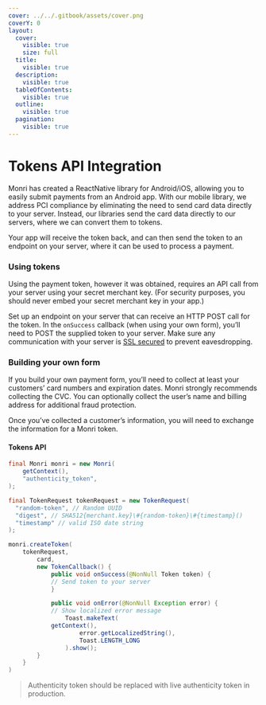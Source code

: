 ```yaml
---
cover: ../../.gitbook/assets/cover.png
coverY: 0
layout:
  cover:
    visible: true
    size: full
  title:
    visible: true
  description:
    visible: true
  tableOfContents:
    visible: true
  outline:
    visible: true
  pagination:
    visible: true
---
```


# Tokens API Integration

Monri has created a ReactNative library for Android/iOS, allowing you to easily submit payments from an Android app.
With our mobile library, we address PCI compliance by eliminating the need to send card data directly to your server.
Instead, our libraries send the card data directly to our servers, where we can convert them to tokens.

Your app will receive the token back, and can then send the token to an endpoint on your server, where it can be used to
process a payment.

### Using tokens

Using the payment token, however it was obtained, requires an API call from your server using your secret merchant
key. (For security purposes, you should never embed your secret merchant key in your app.)

Set up an endpoint on your server that can receive an HTTP POST call for the token. In the `onSuccess` callback (when
using your own form), you’ll need to POST the supplied token to your server. Make sure any communication with your
server is [SSL secured](https://ipgtest.monri.com/en/security) to prevent eavesdropping.

### Building your own form

If you build your own payment form, you’ll need to collect at least your customers’ card numbers and expiration dates.
Monri strongly recommends collecting the CVC. You can optionally collect the user’s name and billing address for
additional fraud protection.

Once you’ve collected a customer’s information, you will need to exchange the information for a Monri token.

#### Tokens API

```java
final Monri monri = new Monri(
    getContext(),
    "authenticity_token",
);

final TokenRequest tokenRequest = new TokenRequest(
  "random-token", // Random UUID
  "digest", // SHA512{merchant.key}\#{random-token}\#{timestamp}()
  "timestamp" // valid ISO date string
);

monri.createToken(
	tokenRequest,
    	card,
    	new TokenCallback() {
        	public void onSuccess(@NonNull Token token) {
	        // Send token to your server
        	}

	        public void onError(@NonNull Exception error) {
	        // Show localized error message
            	Toast.makeText(
			getContext(),
                	error.getLocalizedString(),
                	Toast.LENGTH_LONG
            	).show();
        }
    }
)
```

> Authenticity token should be replaced with live authenticity token in production.
